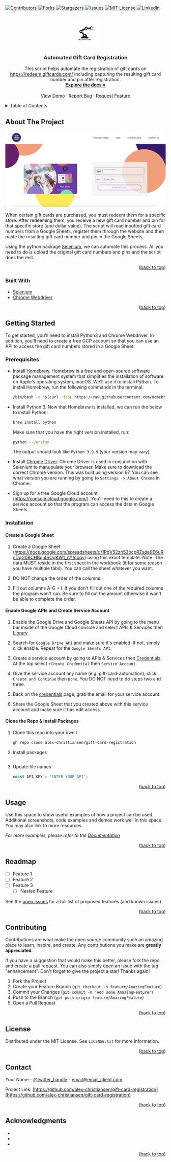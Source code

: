 <div id="top"></div>
<!--
*** Thanks for checking out the Best-README-Template. If you have a suggestion
*** that would make this better, please fork the repo and create a pull request
*** or simply open an issue with the tag "enhancement".
*** Don't forget to give the project a star!
*** Thanks again! Now go create something AMAZING! :D
-->



<!-- PROJECT SHIELDS -->
<!--
*** I'm using markdown "reference style" links for readability.
*** Reference links are enclosed in brackets [ ] instead of parentheses ( ).
*** See the bottom of this document for the declaration of the reference variables
*** for contributors-url, forks-url, etc. This is an optional, concise syntax you may use.
*** https://www.markdownguide.org/basic-syntax/#reference-style-links
-->
[![Contributors][contributors-shield]][contributors-url]
[![Forks][forks-shield]][forks-url]
[![Stargazers][stars-shield]][stars-url]
[![Issues][issues-shield]][issues-url]
[![MIT License][license-shield]][license-url]
[![LinkedIn][linkedin-shield]][linkedin-url]



<!-- PROJECT LOGO -->
<br />
<div align="center">
  <a href="https://github.com/alex-christiansen/gift-card-registration">
    <img src="images/automation-icon.png" alt="Logo" width="80" height="80">
  </a>
  

<h3 align="center">Automated Gift Card Registration</h3>

  <p align="center">
    This script helps automate the registration of gift cards on <a href="https://redeem.giftcards.com/">https://redeem.giftcards.com/</a> including capturing the resulting gift card number and pin after registration.
    <br />
    <a href="https://github.com/alex-christiansen/gift-card-registration"><strong>Explore the docs »</strong></a>
    <br />
    <br />
    <a href="https://github.com/alex-christiansen/gift-card-registration">View Demo</a>
    ·
    <a href="https://github.com/alex-christiansen/gift-card-registration/issues">Report Bug</a>
    ·
    <a href="https://github.com/alex-christiansen/gift-card-registration/issues">Request Feature</a>
  </p>
</div>



<!-- TABLE OF CONTENTS -->
<details>
  <summary>Table of Contents</summary>
  <ol>
    <li>
      <a href="#about-the-project">About The Project</a>
      <ul>
        <li><a href="#built-with">Built With</a></li>
      </ul>
    </li>
    <li>
      <a href="#getting-started">Getting Started</a>
      <ul>
        <li><a href="#prerequisites">Prerequisites</a></li>
        <li><a href="#installation">Installation</a></li>
      </ul>
    </li>
    <li><a href="#usage">Usage</a></li>
    <li><a href="#roadmap">Roadmap</a></li>
    <li><a href="#contributing">Contributing</a></li>
    <li><a href="#license">License</a></li>
    <li><a href="#contact">Contact</a></li>
    <li><a href="#acknowledgments">Acknowledgments</a></li>
  </ol>
</details>



<!-- ABOUT THE PROJECT -->
## About The Project

[![Product Name Screen Shot][product-screenshot]](https://redeem.giftcards.com/)

When certain gift cards are purchased, you must redeem them for a specific store. After redeeming them, you receive a new gift card number and pin for that specific store (and dollar value). The script will read inputted gift card numbers from a Google Sheets, register them through the website and then paste the resulting gift card number and pin in the Google Sheets. 

Using the python package <a href="https://pypi.org/project/selenium/">Selenium</a>, we can automate this process. All you need to do is upload the original gift card numbers and pins and the script does the rest.
<p align="right">(<a href="#top">back to top</a>)</p>



### Built With

* [Selenium](https://pypi.org/project/selenium/)
* [Chrome Webdriver](https://chromedriver.chromium.org/downloads)

<p align="right">(<a href="#top">back to top</a>)</p>

<!-- GETTING STARTED -->
## Getting Started

To get started, you'll need to install Python3 and  Chrome Webdriver. In addition, you'll need to create a free GCP account so that you can use an API to access the gift card numbers stored in a Google Sheet.

### Prerequisites

* Install [Homebrew](https://www.freecodecamp.org/news/python-version-on-mac-update/#:~:text=How%20to%20Install%20Homebrew%20on%20Mac). Homebrew is a free and open-source software package management system that simplifies the installation of software on Apple's operating system, macOS. We'll use it to install Python. To install Homebrew, run the following commands in the terminal:

  ```sh
  /bin/bash -c "$(curl -fsSL https://raw.githubusercontent.com/Homebrew/install/HEAD/install.sh)"
  ```

* Install Python 3. Now that Homebrew is installed, we can run the below to install Python:

  ```sh
  brew install python
  ```
  
  Make sure that you have the right version installed, run: 

    ```sh
  python --version
  ```

  The output should look like `Python 3.9.9` (your version may vary).

* Install [Chrome Driver](https://chromedriver.chromium.org/downloads). Chrome Driver is used in conjunction with Selenium to manupulate your browser. Make sure to download the correct Chrome version. This was built using version 97. You can see what version you are running by going to `Settings -> About Chrome` in Chrome.

* Sign up for a free Google Cloud account (https://console.cloud.google.com/). You'll need to this to create a service account so that the program can access the data in Google Sheets. 

### Installation

#### Create a Google Sheet

1. Create a Google Sheet (https://docs.google.com/spreadsheets/d/1PqV52zh53bcpRZsde9E6uRnDqG08CHBgi4SOgKW1_AY/copy) using this exact template. Note: The data MUST reside in the first sheet in the workbook (if for some reason you have multiple tabs). You can call the sheet whatever you want.

2. DO NOT change the order of the columns.

3. Fill out columns A-G + I. If you don't fill out one of the required columns the program won't run. Be sure to fill out the amount otherwise it won't be able to complete the order.

#### Enable Google APIs and Create Service Account

1. Enable the Google Drive and Google Sheets API by going to the menu bar inside of the Google Cloud console and select APIs & Services then [Library](https://console.cloud.google.com/apis/library).

2. Search for `Google Drive API` and make sure it's enabled. If not, simply click enable. Repeat for the `Google Sheets API`.

3. Create a service account by going to APIs & Services then [Credentials](https://console.cloud.google.com/apis/credentials). At the top select `+Create Credential` then `Service Account`.

4. Give the service account any name (e.g. gift-card-automation), click `Create and Continue` then `Done`. You DO NOT need to do steps two and three.

5. Back on the [credentials](https://console.cloud.google.com/apis/credentials) page, grab the email for your service account.

6. Share the Google Sheet that you created above with this service account and make sure it has edit access.

#### Clone the Repo & Install Packages

1. Clone this repo into your own l
   
   ```sh
   gh repo clone alex-christiansen/gift-card-registration
   ```

3. Install packages
   ```pip3 install -r python/requirements.txt
   ```
4. Update file names
   ```js
   const API_KEY = 'ENTER YOUR API';
   ```

<p align="right">(<a href="#top">back to top</a>)</p>



<!-- USAGE EXAMPLES -->
## Usage

Use this space to show useful examples of how a project can be used. Additional screenshots, code examples and demos work well in this space. You may also link to more resources.

_For more examples, please refer to the [Documentation](https://example.com)_

<p align="right">(<a href="#top">back to top</a>)</p>



<!-- ROADMAP -->
## Roadmap

- [ ] Feature 1
- [ ] Feature 2
- [ ] Feature 3
    - [ ] Nested Feature

See the [open issues](https://github.com/alex-christiansen/gift-card-registration/issues) for a full list of proposed features (and known issues).

<p align="right">(<a href="#top">back to top</a>)</p>



<!-- CONTRIBUTING -->
## Contributing

Contributions are what make the open source community such an amazing place to learn, inspire, and create. Any contributions you make are **greatly appreciated**.

If you have a suggestion that would make this better, please fork the repo and create a pull request. You can also simply open an issue with the tag "enhancement".
Don't forget to give the project a star! Thanks again!

1. Fork the Project
2. Create your Feature Branch (`git checkout -b feature/AmazingFeature`)
3. Commit your Changes (`git commit -m 'Add some AmazingFeature'`)
4. Push to the Branch (`git push origin feature/AmazingFeature`)
5. Open a Pull Request

<p align="right">(<a href="#top">back to top</a>)</p>



<!-- LICENSE -->
## License

Distributed under the MIT License. See `LICENSE.txt` for more information.

<p align="right">(<a href="#top">back to top</a>)</p>



<!-- CONTACT -->
## Contact

Your Name - [@twitter_handle](https://twitter.com/twitter_handle) - email@email_client.com

Project Link: [https://github.com/alex-christiansen/gift-card-registration](https://github.com/alex-christiansen/gift-card-registration)

<p align="right">(<a href="#top">back to top</a>)</p>



<!-- ACKNOWLEDGMENTS -->
## Acknowledgments

* []()
* []()
* []()

<p align="right">(<a href="#top">back to top</a>)</p>



<!-- MARKDOWN LINKS & IMAGES -->
<!-- https://www.markdownguide.org/basic-syntax/#reference-style-links -->
[contributors-shield]: https://img.shields.io/github/contributors/alex-christiansen/gift-card-registration.svg?style=for-the-badge
[contributors-url]: https://github.com/alex-christiansen/gift-card-registration/graphs/contributors
[forks-shield]: https://img.shields.io/github/forks/alex-christiansen/gift-card-registration.svg?style=for-the-badge
[forks-url]: https://github.com/alex-christiansen/gift-card-registration/network/members
[stars-shield]: https://img.shields.io/github/stars/alex-christiansen/gift-card-registration.svg?style=for-the-badge
[stars-url]: https://github.com/alex-christiansen/gift-card-registration/stargazers
[issues-shield]: https://img.shields.io/github/issues/alex-christiansen/gift-card-registration.svg?style=for-the-badge
[issues-url]: https://github.com/alex-christiansen/gift-card-registration/issues
[license-shield]: https://img.shields.io/github/license/alex-christiansen/gift-card-registration.svg?style=for-the-badge
[license-url]: https://github.com/alex-christiansen/gift-card-registration/blob/master/LICENSE.txt
[linkedin-shield]: https://img.shields.io/badge/-LinkedIn-black.svg?style=for-the-badge&logo=linkedin&colorB=555
[linkedin-url]: https://linkedin.com/in/christiansenalex
[product-screenshot]: images/giftcards.com.png
